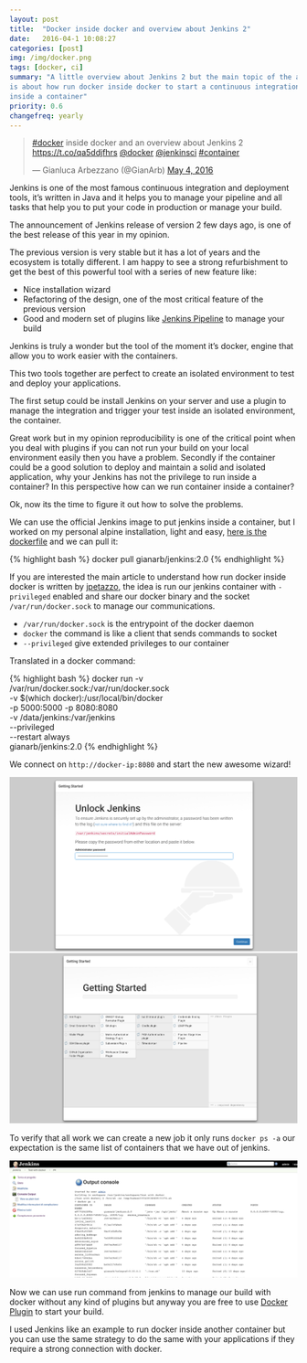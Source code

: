 ```yaml
---
layout: post
title:  "Docker inside docker and overview about Jenkins 2"
date:   2016-04-1 10:08:27
categories: [post]
img: /img/docker.png
tags: [docker, ci]
summary: "A little overview about Jenkins 2 but the main topic of the article
is about how run docker inside docker to start a continuous integration system
inside a container"
priority: 0.6
changefreq: yearly
---
```


<blockquote class="twitter-tweet tw-align-center" data-lang="en"><p lang="en" dir="ltr"><a
href="https://twitter.com/hashtag/docker?src=hash">#docker</a> inside docker
and an overview about Jenkins 2 <a
href="https://t.co/qa5ddjfhrs">https://t.co/qa5ddjfhrs</a> <a
href="https://twitter.com/docker">@docker</a> <a
href="https://twitter.com/jenkinsci">@jenkinsci</a> <a
href="https://twitter.com/hashtag/container?src=hash">#container</a></p>&mdash;
Gianluca Arbezzano (@GianArb) <a
href="https://twitter.com/GianArb/status/727876226875068416">May 4,
2016</a></blockquote> <script async src="//platform.twitter.com/widgets.js"
charset="utf-8"></script>

Jenkins  is one of the most famous
continuous integration and deployment tools, it’s written in Java and it helps
you to manage your pipeline and all tasks that help you to put your code in
production or manage your build.

The announcement of Jenkins release of version 2 few days ago, is one of the
best release of this year in my opinion.

The previous version is very stable but it has a lot of years and the ecosystem
is totally different. I am happy to see a strong refurbishment to get the best
of this powerful tool with a series of new feature like:

* Nice installation wizard
* Refactoring of the design, one of the most critical
  feature of the previous version
* Good and modern set of plugins like [Jenkins
  Pipeline](https://jenkins.io/solutions/pipeline/) to manage your build

Jenkins is truly a wonder but the tool of the moment it’s docker, engine
that allow you to work easier with the containers.

This two tools together are perfect to create an isolated environment to test
and deploy your applications.

The first setup could be install Jenkins on your
server and use a plugin to manage the integration and trigger your test inside
an isolated environment, the container.

Great work but in my opinion reproducibility is one of the critical point when
you deal with plugins if you can not run your build on your local environment
easily then you have a problem.  Secondly if the container could be a good
solution to deploy and maintain a solid and isolated application, why your
Jenkins has not the privilege to run inside a container?  In this perspective
how can we run container inside a container?

Ok, now its the time to figure it out how to solve the problems.

We can use the official Jenkins image to put jenkins inside a container, but I
worked on my personal alpine installation, light and easy, [here is the
dockerfile](https://github.com/gianarb/dockerfile/blob/master/jenkins/2.0/Dockerfile)
and we can pull it:

{% highlight bash %}
docker pull gianarb/jenkins:2.0
{% endhighlight %}

If you are interested the main article to understand how run docker inside
docker is written by
[jpetazzo](https://jpetazzo.github.io/2015/09/03/do-not-use-docker-in-docker-for-ci/),
the idea is run our jenkins container with `-privileged` enabled and share our
docker binary and the socket `/var/run/docker.sock` to manage our
communications.

* `/var/run/docker.sock` is the entrypoint of the docker daemon
* `docker` the command is like a client that sends commands to socket
*  `--privileged` give extended privileges to our container

Translated in a docker command:

{% highlight bash %}
docker run -v /var/run/docker.sock:/var/run/docker.sock \
    -v $(which docker):/usr/local/bin/docker \
    -p 5000:5000 -p 8080:8080 \
    -v /data/jenkins:/var/jenkins \
    --privileged \
    --restart always \
    gianarb/jenkins:2.0
{% endhighlight %}

We connect on `http://docker-ip:8080` and start the new awesome wizard!

<img class="img-responsive" alt="First Jenkins 2 page, grab from the log your key and start" src="/img/docker-in-docker/jenkins2-start.png">

<img class="img-responsive" alt="Jenkins's plugins wizard" src="/img/docker-in-docker/jenkins2-plugin.png">

To verify that all work we can create a new job it only runs `docker ps -a` our
expectation is the same list of containers that we have out of jenkins.

<img class="img-responsive" alt="Result of the first build" src="/img/docker-in-docker/jenkins2-result.png">

Now we can use run command from jenkins to manage our build with docker without
any kind of plugins but anyway you are free to use [Docker
Plugin](https://wiki.jenkins-ci.org/display/JENKINS/Docker+Plugin) to start
your build.

I used Jenkins like an example to run docker inside another container but you
can use the same strategy to do the same with your applications if they require
a strong connection with docker.
